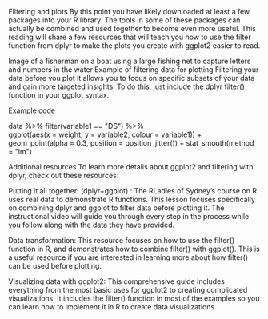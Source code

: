 Filtering and plots
By this point you have likely downloaded at least a few packages into your R library. The tools in some of these packages can actually be combined and used together to become even more useful. This reading will share a few resources that will teach you how to use the filter function from dplyr to make the plots you create with ggplot2 easier to read. 

Image of a fisherman on a boat using a large fishing net to capture letters and numbers in the water
Example of filtering data for plotting
Filtering your data before you plot it allows you to focus on specific subsets of your data and gain more targeted insights. To do this, just include the dplyr filter() function in your ggplot syntax. 

Example code

data %>%
    filter(variable1 == "DS") %>%  
    ggplot(aes(x = weight, y = variable2, colour = variable1)) +  
    geom_point(alpha = 0.3,  position = position_jitter()) + stat_smooth(method = "lm")

Additional resources
To learn more details about ggplot2 and filtering with dplyr, check out these resources:

Putting it all together: (dplyr+ggplot)
: The RLadies of Sydney’s course on R uses real data to demonstrate R functions. This lesson focuses specifically on combining dplyr and ggplot to filter data before plotting it. The instructional video will guide you through every step in the process while you follow along with the data they have provided. 

Data transformation:
 This resource focuses on how to use the filter() function in R, and demonstrates how to combine filter() with ggplot(). This is a useful resource if you are interested in learning more about how filter() can be used before plotting. 

Visualizing data with ggplot2: 
This comprehensive guide includes everything from the most basic uses for ggplot2 to creating complicated visualizations. It includes the filter() function in most of the examples so you can learn how to implement it in R to create data visualizations.

